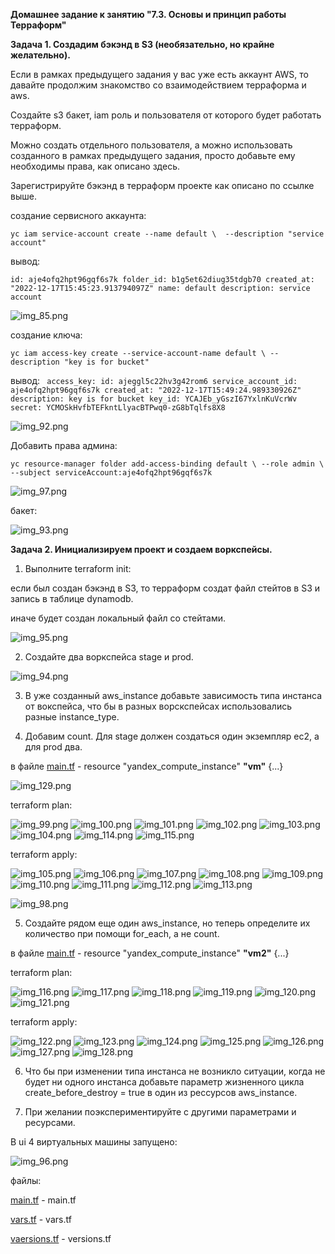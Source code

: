 **Домашнее задание к занятию "7.3. Основы и принцип работы Терраформ"**

**Задача 1. Создадим бэкэнд в S3 (необязательно, но крайне желательно).**

Если в рамках предыдущего задания у вас уже есть аккаунт AWS, 
то давайте продолжим знакомство со взаимодействием терраформа и aws.

Создайте s3 бакет, iam роль и пользователя от которого будет работать терраформ. 

Можно создать отдельного пользователя, а можно использовать созданного в рамках предыдущего задания, 
просто добавьте ему необходимы права, как описано здесь.

Зарегистрируйте бэкэнд в терраформ проекте как описано по ссылке выше.

создание сервисного аккаунта:

` yc iam service-account create --name default \ 
  --description "service account" `

вывод:

`id: aje4ofq2hpt96gqf6s7k
folder_id: b1g5et62diug35tdgb70
created_at: "2022-12-17T15:45:23.913794097Z"
name: default
description: service account`

![img_85.png](../../images/img_85.png)

создание ключа:

`yc iam access-key create --service-account-name default \
  --description "key is for bucket"`

вывод:
`
access_key:
  id: ajeggl5c22hv3g42rom6
  service_account_id: aje4ofq2hpt96gqf6s7k
  created_at: "2022-12-17T15:49:24.989330926Z"
  description: key is for bucket
  key_id: YCAJEb_yGszI67YxlnKuVcrWv
secret: YCMOSkHvfbTEFkntLlyacBTPwq0-zG8bTqlfs8X8`

![img_92.png](../../images/img_92.png)

Добавить права админа:

`yc resource-manager folder add-access-binding default \
  --role admin \
  --subject serviceAccount:aje4ofq2hpt96gqf6s7k`

![img_97.png](../../images/img_97.png)

бакет:

![img_93.png](../../images/img_93.png) 


**Задача 2. Инициализируем проект и создаем воркспейсы.**

1. Выполните terraform init:

если был создан бэкэнд в S3, то терраформ создат файл стейтов в S3 и запись в таблице dynamodb.

иначе будет создан локальный файл со стейтами.

![img_95.png](../../images/img_95.png)

2. Создайте два воркспейса stage и prod.

![img_94.png](../../images/img_94.png)

3. В уже созданный aws_instance добавьте зависимость типа инстанса от вокспейса, что бы в разных ворскспейсах 
использовались разные instance_type.

4. Добавим count. Для stage должен создаться один экземпляр ec2, а для prod два.

в файле [main.tf](../../terraform/s3/main.tf) -  resource "yandex_compute_instance" **"vm"** {...}

![img_129.png](../../images/img_129.png)

terraform plan:

![img_99.png](../../images/img_99.png)
![img_100.png](../../images/img_100.png)
![img_101.png](../../images/img_101.png)
![img_102.png](../../images/img_102.png)
![img_103.png](../../images/img_103.png)
![img_104.png](../../images/img_104.png)
![img_114.png](../../images/img_114.png)
![img_115.png](../../images/img_115.png)

terraform apply:

![img_105.png](../../images/img_105.png)
![img_106.png](../../images/img_106.png)
![img_107.png](../../images/img_107.png)
![img_108.png](../../images/img_108.png)
![img_109.png](../../images/img_109.png)
![img_110.png](../../images/img_110.png)
![img_111.png](../../images/img_111.png)
![img_112.png](../../images/img_112.png)
![img_113.png](../../images/img_113.png)

![img_98.png](../../images/img_98.png)

5. Создайте рядом еще один aws_instance, но теперь определите их количество при помощи for_each, а не count.

в файле [main.tf](../../terraform/s3/main.tf) -  resource "yandex_compute_instance" **"vm2"** {...}

terraform plan:

![img_116.png](../../images/img_116.png)
![img_117.png](../../images/img_117.png)
![img_118.png](../../images/img_118.png)
![img_119.png](../../images/img_119.png)
![img_120.png](../../images/img_120.png)
![img_121.png](../../images/img_121.png)

terraform apply:

![img_122.png](../../images/img_122.png)
![img_123.png](../../images/img_123.png)
![img_124.png](../../images/img_124.png)
![img_125.png](../../images/img_125.png)
![img_126.png](../../images/img_126.png)
![img_127.png](../../images/img_127.png)
![img_128.png](../../images/img_128.png)

6. Что бы при изменении типа инстанса не возникло ситуации, когда не будет ни одного инстанса добавьте параметр жизненного цикла create_before_destroy = true в один из рессурсов aws_instance.

8. При желании поэкспериментируйте с другими параметрами и ресурсами.

В ui 4 виртуальных машины запущено:

![img_96.png](../../images/img_96.png)

файлы:

[main.tf](../../terraform/s3/main.tf) - main.tf

[vars.tf](../../terraform/s3/vars.tf) - vars.tf

[vaersions.tf](../../terraform/s3/versions.tf) - versions.tf